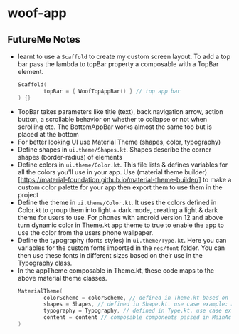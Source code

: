 # woof-app

## FutureMe Notes

- learnt to use a `Scaffold` to create my custom screen layout. To add a top bar pass the lambda to topBar property a composable with a TopBar element.
    ```kotlin
    Scaffold(
            topBar = { WoofTopAppBar() } // top app bar
    ) {}
    ```
- TopBar takes parameters like title (text), back navigation arrow, action button, a scrollable behavior on whether to collapse or not when scrolling etc. The BottomAppBar works almost the same too but is placed at the bottom
- For better looking UI use Material Theme (shapes, color, typography)
- Define shapes in `ui.theme/Shapes.kt`. Shapes describe the corner shapes (border-radius) of elements
- Define colors in `ui.theme/Color.kt`. This file lists & defines variables for all the colors you'll use in your app. Use (material theme builder)[https://material-foundation.github.io/material-theme-builder/] to make a custom color palette for your app then export them to use them in the project
- Define the theme in `ui.theme/Color.kt`. It uses the colors defined in Color.kt to group them into light + dark mode, creating a light & dark theme for users to use. For phones with android version 12 and above turn dynamic color in Theme.kt app theme to true to enable the app to use the color from the users phone wallpaper.
- Define the typography (fonts styles) in `ui.theme/Type.kt`. Here you can variables for the custom fonts imported in the `res/font` folder. You can then use these fonts in different sizes based on their use in the Typography class.
- In the appTheme composable in Theme.kt, these code maps to the above material theme classes.
    ```kotlin
    MaterialTheme(
            colorScheme = colorScheme, // defined in Theme.kt based on light/dark mode selected
            shapes = Shapes, // defined in Shape.kt. use case example: MaterialTheme.shapes.small
            typography = Typography, // defined in Type.kt. use case example: MaterialTheme.typography.bodyLarge
            content = content // composable components passed in MainActivity.kt
    )
    ```